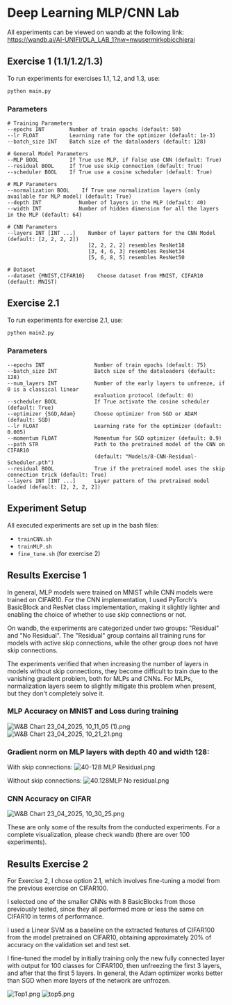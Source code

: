 # Deep Learning MLP/CNN Lab

All experiments can be viewed on wandb at the following link:
https://wandb.ai/AI-UNIFI/DLA_LAB_1?nw=nwusermirkobicchierai

## Exercise 1 (1.1/1.2/1.3)

To run experiments for exercises 1.1, 1.2, and 1.3, use:

```bash
python main.py
```

### Parameters

```
# Training Parameters
--epochs INT        Number of train epochs (default: 50)
--lr FLOAT          Learning rate for the optimizer (default: 1e-3)
--batch_size INT    Batch size of the dataloaders (default: 128)

# General Model Parameters
--MLP BOOL          If True use MLP, if False use CNN (default: True)
--residual BOOL     If True use skip connection (default: True)
--scheduler BOOL    If True use a cosine scheduler (default: True)

# MLP Parameters
--normalization BOOL    If True use normalization layers (only available for MLP model) (default: True)
--depth INT            Number of layers in the MLP (default: 40)
--width INT            Number of hidden dimension for all the layers in the MLP (default: 64)

# CNN Parameters
--layers INT [INT ...]    Number of layer pattern for the CNN Model (default: [2, 2, 2, 2])
                          [2, 2, 2, 2] resembles ResNet18
                          [3, 4, 6, 3] resembles ResNet34
                          [5, 6, 8, 5] resembles ResNet50

# Dataset
--dataset {MNIST,CIFAR10}    Choose dataset from MNIST, CIFAR10 (default: MNIST)
```

## Exercise 2.1

To run experiments for exercise 2.1, use:

```bash
python main2.py
```

### Parameters

```
--epochs INT                Number of train epochs (default: 75)
--batch_size INT            Batch size of the dataloaders (default: 128)
--num_layers INT            Number of the early layers to unfreeze, if 0 is a classical linear 
                            evaluation protocol (default: 0)
--scheduler BOOL            If True activate the cosine scheduler (default: True)
--optimizer {SGD,Adam}      Choose optimizer from SGD or ADAM (default: SGD)
--lr FLOAT                  Learning rate for the optimizer (default: 0.005)
--momentum FLOAT            Momentum for SGD optimizer (default: 0.9)
--path STR                  Path to the pretrained model of the CNN on CIFAR10 
                            (default: "Models/8-CNN-Residual-Scheduler.pth")
--residual BOOL             True if the pretrained model uses the skip connection trick (default: True)
--layers INT [INT ...]      Layer pattern of the pretrained model loaded (default: [2, 2, 2, 2])
```

## Experiment Setup

All executed experiments are set up in the bash files:
- `trainCNN.sh` 
- `trainMLP.sh`
- `fine_tune.sh` (for exercise 2)

## Results Exercise 1

In general, MLP models were trained on MNIST while CNN models were trained on CIFAR10. For the CNN implementation, I used PyTorch's BasicBlock and ResNet class implementation, making it slightly lighter and enabling the choice of whether to use skip connections or not.

On wandb, the experiments are categorized under two groups: "Residual" and "No Residual". The "Residual" group contains all training runs for models with active skip connections, while the other group does not have skip connections.

The experiments verified that when increasing the number of layers in models without skip connections, they become difficult to train due to the vanishing gradient problem, both for MLPs and CNNs. For MLPs, normalization layers seem to slightly mitigate this problem when present, but they don't completely solve it.

### MLP Accuracy on MNIST and Loss during training
![W&B Chart 23_04_2025, 10_11_05 (1).png](img/W%26B%20Chart%2023_04_2025%2C%2010_11_05%20%281%29.png)
![W&B Chart 23_04_2025, 10_21_21.png](img/W%26B%20Chart%2023_04_2025%2C%2010_21_21.png)

### Gradient norm on MLP layers with depth 40 and width 128:

With skip connections:
![40-128 MLP Residual.png](img/40-128%20MLP%20Residual.png)

Without skip connections:
![40.128MLP No residual.png](img/40.128MLP%20No%20residual.png)

### CNN Accuracy on CIFAR
![W&B Chart 23_04_2025, 10_30_25.png](img/W%26B%20Chart%2023_04_2025%2C%2010_30_25.png)

These are only some of the results from the conducted experiments. For a complete visualization, please check wandb (there are over 100 experiments).

## Results Exercise 2

For Exercise 2, I chose option 2.1, which involves fine-tuning a model from the previous exercise on CIFAR100.

I selected one of the smaller CNNs with 8 BasicBlocks from those previously tested, since they all performed more or less the same on CIFAR10 in terms of performance.

I used a Linear SVM as a baseline on the extracted features of CIFAR100 from the model pretrained on CIFAR10, obtaining approximately 20% of accuracy on the validation set and test set.

I fine-tuned the model by initially training only the new fully connected layer with output for 100 classes for CIFAR100, then unfreezing the first 3 layers, and after that the first 5 layers. In general, the Adam optimizer works better than SGD when more layers of the network are unfrozen.

![Top1.png](img/Top1.png)
![top5.png](img/top5.png)
